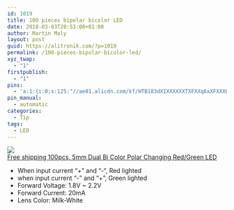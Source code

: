 ```yaml
---
id: 1019
title: 100 pieces bipolar bicolor LED
date: 2018-03-03T20:53:08+01:00
author: Martin Maly
layout: post
guid: https://alitronik.com/?p=1019
permalink: /100-pieces-bipolar-bicolor-led/
xyz_twap:
  - "1"
firstpublish:
  - "1"
pins:
  - 'a:1:{i:0;s:125:"//ae01.alicdn.com/kf/HTB183dXIXXXXXXTXFXXq6xXFXXX0/-font-b-100pcs-b-font-font-b-5mm-b-font-font-b-Dual-b-font.jpg_220x220.jpg";}'
pin_manual:
  - automatic
categories:
  - Tip
tags:
  - LED
---
```

<a href="http://s.click.aliexpress.com/e/eaq3bu7" target="_parent"><img src="//ae01.alicdn.com/kf/HTB183dXIXXXXXXTXFXXq6xXFXXX0/-font-b-100pcs-b-font-font-b-5mm-b-font-font-b-Dual-b-font.jpg_220x220.jpg" /><span style="display: block;">Free shipping 100pcs, 5mm Dual Bi Color Polar Changing Red/Green LED</span></a>

  * <span data-spm-anchor-id="2114.10010108.1000023.i1.325e23ebCPHPqw">When input current &#8220;+&#8221; and &#8220;-&#8220;, Red lighted</span>
  * when input current &#8220;-&#8221; and &#8220;+&#8221;, Green lighted
  * Forward Voltage: 1.8V ~ 2.2V
  * Forward Current: 20mA
  * Lens Color: Milk-White